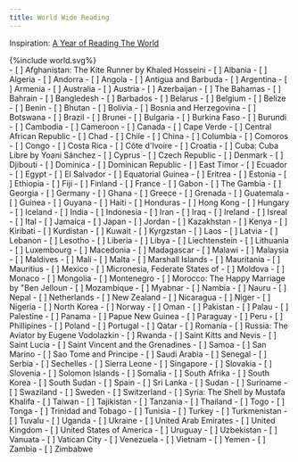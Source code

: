```yaml
---
title: World Wide Reading
---
```


Inspiration: [A Year of Reading The World](https://ayearofreadingtheworld.com/thelist/)
<div class="map">
  <div id="read-world-map">
    {%include world.svg%}
  </div>
</div>
- [ ] Afghanistan: The Kite Runner by Khaled Hosseini
- [ ] Albania
- [ ] Algeria
- [ ] Andorra
- [ ] Angola
- [ ] Antigua and Barbuda
- [ ] Argentina
- [ ] Armenia
- [ ] Australia
- [ ] Austria
- [ ] Azerbaijan
- [ ] The Bahamas
- [ ] Bahrain
- [ ] Bangledesh
- [ ] Barbados
- [ ] Belarus
- [ ] Belgium
- [ ] Belize
- [ ] Benin
- [ ] Bhutan
- [ ] Bolivia
- [ ] Bosnia and Herzegovina
- [ ] Botswana
- [ ] Brazil
- [ ] Brunei
- [ ] Bulgaria
- [ ] Burkina Faso
- [ ] Burundi
- [ ] Cambodia
- [ ] Cameroon
- [ ] Canada
- [ ] Cape Verde
- [ ] Central African Republic
- [ ] Chad
- [ ] Chile
- [ ] China
- [ ] Columbia
- [ ] Comoros
- [ ] Congo
- [ ] Costa Rica
- [ ] Côte d'lvoire
- [ ] Croatia
- [ ] Cuba: Cuba Libre by Yoani Sánchez
- [ ] Cyprus
- [ ] Czech Republic
- [ ] Denmark
- [ ] Djibouti
- [ ] Dominica
- [ ] Dominican Republic
- [ ] East Timor
- [ ] Ecuador
- [ ] Egypt
- [ ] El Salvador
- [ ] Equatorial Guinea 
- [ ] Eritrea
- [ ] Estonia
- [ ] Ethiopia
- [ ] Fiji
- [ ] Finland
- [ ] France
- [ ] Gabon
- [ ] The Gambia
- [ ] Georgia
- [ ] Germany
- [ ] Ghana
- [ ] Greece
- [ ] Grenada
- [ ] Guatemala
- [ ] Guinea
- [ ] Guyana
- [ ] Haiti
- [ ] Honduras
- [ ] Hong Kong
- [ ] Hungary
- [ ] Iceland
- [ ] India
- [ ] Indonesia
- [ ] Iran
- [ ] Iraq
- [ ] Ireland
- [ ] Isreal
- [ ] Ital
- [ ] Jamaica
- [ ] Japan
- [ ] Jordan
- [ ] Kazakhstan
- [ ] Kenya
- [ ] Kiribati
- [ ] Kurdistan
- [ ] Kuwait
- [ ] Kyrgzstan
- [ ] Laos
- [ ] Latvia
- [ ] Lebanon
- [ ] Lesotho
- [ ] Liberia
- [ ] Libya
- [ ] Liechtenstein
- [ ] Lithuania
- [ ] Luxembourg
- [ ] Macedonia
- [ ] Madagascar
- [ ] Malawi
- [ ]  Malaysia
- [ ] Maldives
- [ ] Mali
- [ ] Malta
- [ ] Marshall Islands
- [ ] Mauritania
- [ ] Mauritius
- [ ] Mexico
- [ ] Micronesia, Federate States of 
- [ ] Moldova
- [ ] Monaco
- [ ] Mongolia
- [ ] Montenegro
- [ ] Morocco: The Happy Marriage by "Ben Jelloun
- [ ] Mozambique
- [ ] Myabnar
- [ ] Nambia
- [ ] Nauru
- [ ] Nepal
- [ ] Netherlands
- [ ] New Zealand
- [ ] Nicaragua
- [ ] Niger
- [ ] Nigeria
- [ ] North Korea
- [ ] Norway
- [ ] Oman
- [ ] Pakistan
- [ ] Palau
- [ ] Palestine
- [ ] Panama
- [ ] Papue New Guinea
- [ ] Paraguay
- [ ] Peru
- [ ] Phillipines
- [ ] Poland
- [ ] Portugal
- [ ] Qatar
- [ ] Romania
- [ ] Russia: The Aviator by Eugene Vodolazkin
- [ ] Rwanda
- [ ] Saint Kitts and Nevis
- [ ] Saint Lucia
- [ ] Saint Vincent and the Grenadines
- [ ] Samoa
- [ ] San Marino
- [ ] Sao Tome and Principe
- [ ] Saudi Arabia
- [ ] Senegal
- [ ] Serbia
- [ ] Sechelles
- [ ] Sierra Leone
- [ ] Singapore
- [ ] Slovakia
- [ ] Slovenia
- [ ] Solomon Islands
- [ ] Somalia
- [ ] South Afrika
- [ ] South Korea
- [ ] South Sudan
- [ ] Spain
- [ ] Sri Lanka
- [ ] Sudan
- [ ] Suriname
- [ ] Swaziland
- [ ] Sweden
- [ ] Switzerland
- [ ] Syria: The Shell by Mustafa Khalifa
- [ ] Taiwan
- [ ] Tajikistan
- [ ] Tanzania
- [ ] Thailand
- [ ] Togo
- [ ] Tonga
- [ ] Trinidad and Tobago
- [ ] Tunisia
- [ ] Turkey
- [ ] Turkmenistan
- [ ] Tuvalu
- [ ] Uganda
- [ ] Ukraine
- [ ] United Arab Emirates
- [ ] United Kingdom
- [ ] United States of America
- [ ] Uruguay
- [ ] Uzbekistan
- [ ] Vanuata
- [ ] Vatican City
- [ ] Venezuela
- [ ] Vietnam
- [ ] Yemen
- [ ] Zambia
- [ ] Zimbabwe
